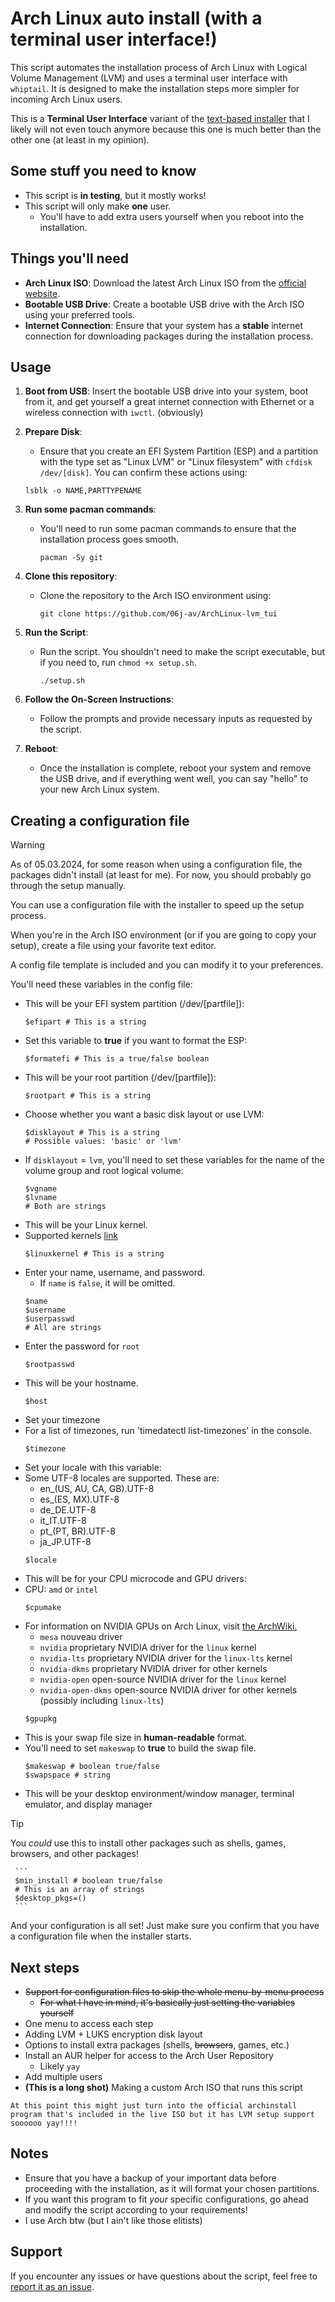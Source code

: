 # Arch Linux auto install (with a terminal user interface!)

This script automates the installation process of Arch Linux with Logical Volume Management (LVM) and uses a terminal user interface with `whiptail`. It is designed to make the installation steps more simpler for incoming Arch Linux users.

This is a **Terminal User Interface** variant of the [text-based installer](https://github.com/06j-av/archlinux-installScript-LVM) that I likely will not even touch anymore because this one is much better than the other one (at least in my opinion).

## Some stuff you need to know
- This script is **in testing**, but it mostly works!
- This script will only make __one__ user.
   - You'll have to add extra users yourself when you reboot into the installation.

## Things you'll need

- **Arch Linux ISO**: Download the latest Arch Linux ISO from the [official website](https://archlinux.org/download/).
- **Bootable USB Drive**: Create a bootable USB drive with the Arch ISO using your preferred tools.
- **Internet Connection**: Ensure that your system has a **stable** internet connection for downloading packages during the installation process.

## Usage

1. **Boot from USB**: Insert the bootable USB drive into your system, boot from it, and get yourself a great internet connection with Ethernet or a wireless connection with `iwctl`. (obviously)

2. **Prepare Disk**:
   - Ensure that you create an EFI System Partition (ESP) and a partition with the type set as "Linux LVM" or "Linux filesystem" with `cfdisk /dev/[disk]`. You can confirm these actions using:
    ```
    lsblk -o NAME,PARTTYPENAME
    ```


3. **Run some pacman commands**:
   - You'll need to run some pacman commands to ensure that the installation process goes smooth.
     ```
     pacman -Sy git
     ```
    
4. **Clone this repository**:
   - Clone the repository to the Arch ISO environment using:
     ```
     git clone https://github.com/06j-av/ArchLinux-lvm_tui
     ```

5. **Run the Script**:
   - Run the script. You shouldn't need to make the script executable, but if you need to, run `chmod +x setup.sh`.
     ```
     ./setup.sh
     ```

6. **Follow the On-Screen Instructions**:
   - Follow the prompts and provide necessary inputs as requested by the script.

7. **Reboot**:
   - Once the installation is complete, reboot your system and remove the USB drive, and if everything went well, you can say "hello" to your new Arch Linux system.
  
## Creating a configuration file
   >[!WARNING]
   > As of 05.03.2024, for some reason when using a configuration file, the packages didn't install (at least for me). For now, you should probably go through the setup manually.

You can use a configuration file with the installer to speed up the setup process.

When you're in the Arch ISO environment (or if you are going to copy your setup), create a file using your favorite text editor.

A config file template is included and you can modify it to your preferences.

You'll need these variables in the config file:
   - This will be your EFI system partition (/dev/[partfile]):
     ```
     $efipart # This is a string
     ```
   - Set this variable to **true** if you want to format the ESP:
     ```
     $formatefi # This is a true/false boolean
     ```
   - This will be your root partition (/dev/[partfile]):
     ```
     $rootpart # This is a string
     ```
   - Choose whether you want a basic disk layout or use LVM:
     ```
     $disklayout # This is a string
     # Possible values: 'basic' or 'lvm'
     ```
   - If `disklayout` = `lvm`, you'll need to set these variables for the name of the volume group and root logical volume:
     ```
     $vgname
     $lvname
     # Both are strings
     ```
   - This will be your Linux kernel.
   - Supported kernels [link](https://wiki.archlinux.org/title/Kernel#Officially_supported_kernels)
     ```
     $linuxkernel # This is a string
     ```
   - Enter your name, username, and password.
      - If `name` is `false`, it will be omitted.
     ```
     $name
     $username
     $userpasswd
     # All are strings
     ```
   - Enter the password for `root`
     ```
     $rootpasswd
     ```
   - This will be your hostname.
     ```
     $host
     ```
   - Set your timezone
   - For a list of timezones, run 'timedatectl list-timezones' in the console.
     ```
     $timezone
     ```
   - Set your locale with this variable:
   - Some UTF-8 locales are supported. These are:
      - en_(US, AU, CA, GB).UTF-8
      - es_(ES, MX).UTF-8
      - de_DE.UTF-8
      - it_IT.UTF-8
      - pt_(PT, BR).UTF-8
      - ja_JP.UTF-8
     ```
     $locale
     ```
   - This will be for your CPU microcode and GPU drivers:
   - CPU: `amd` or `intel`
     ```
     $cpumake
     ```
   - For information on NVIDIA GPUs on Arch Linux, visit [the ArchWiki.](https://wiki.archlinux.org/title/NVIDIA#Installation)
      - `mesa` nouveau driver
      - `nvidia` proprietary NVIDIA driver for the `linux` kernel
      - `nvidia-lts` proprietary NVIDIA driver for the `linux-lts` kernel
      - `nvidia-dkms` proprietary NVIDIA driver for other kernels
      - `nvidia-open` open-source NVIDIA driver for the `linux` kernel
      - `nvidia-open-dkms` open-source NVIDIA driver for other kernels (possibly including `linux-lts`)
     ```
     $gpupkg
     ```
   - This is your swap file size in **human-readable** format.
   - You'll need to set `makeswap` to **true** to build the swap file.
     ```
     $makeswap # boolean true/false
     $swapspace # string
     ```
   - This will be your desktop environment/window manager, terminal emulator, and display manager
   > [!TIP]
   > You *could* use this to install other packages such as shells, games, browsers, and other packages!

     ```
     $min_install # boolean true/false
     # This is an array of strings
     $desktop_pkgs=()
     ```

And your configuration is all set! Just make sure you confirm that you have a configuration file when the installer starts.
     

## Next steps

- ~~Support for configuration files to skip the whole menu-by-menu process~~
   - ~~For what I have in mind, it's basically just setting the variables yourself~~
- One menu to access each step
- Adding LVM + LUKS encryption disk layout
- Options to install extra packages (shells, ~~browsers~~, games, etc.)
- Install an AUR helper for access to the Arch User Repository
   - Likely `yay`
- Add multiple users
- **(This is a long shot)** Making a custom Arch ISO that runs this script

`At this point this might just turn into the official archinstall program that's included in the live ISO but it has LVM setup support soooooo yay!!!!`

## Notes

- Ensure that you have a backup of your important data before proceeding with the installation, as it will format your chosen partitions.
- If you want this program to fit *your* specific configurations, go ahead and modify the script according to your requirements!
- I use Arch btw (but I ain't like those elitists)

## Support

If you encounter any issues or have questions about the script, feel free to [report it as an issue](https://github.com/06j-av/ArchLinux-lvm_tui/issues).
